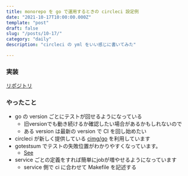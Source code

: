 ```yaml
---
title: monorepo を go で運用するときの circleci 設定例 
date: "2021-10-17T10:00:00.000Z"
template: "post"
draft: false
slug: "/posts/10-17/"
category: "daily"
description: "circleci の yml をいい感じに書いてみた"

---
```


### 実装

[リポジトリ](https://github.com/smith-30/monorepo)


### やったこと

- go の version ごとにテストが回せるようになっている
  - 旧versionでも動き続けるか確認したい場合があるかもしれないので
  - ある version は最新の version で CI を回し始めたい
- circleci が新しく提供している [cimg/go](https://circleci.com/developer/images/image/cimg/go?utm_source=google&utm_medium=sem&utm_campaign=sem-google-dg--japac-en-dsa-maxConv-auth-brand&utm_term=g_b-_c__dsa_&utm_content=&gclid=CjwKCAjwk6-LBhBZEiwAOUUDp5Pl82KfYV-OGvWY8ZaG-P88sT5lZHQcd7aOOJPrjfJTIeWzyByxIBoCGB0QAvD_BwE) を利用しています
- gotestsum でテストの失敗位置がわかりやすくなっています。
  - [See](https://app.circleci.com/pipelines/github/smith-30/monorepo/21/workflows/26b5eebe-dcab-4aaa-96f6-6ccd37d586af/jobs/43/tests)
- service ごとの定義をすれば簡単にjobが増やせるようになっています
  - service 側で ci に合わせて Makefile を記述する